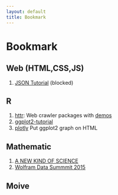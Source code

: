 ```yaml
---
layout: default
title: Bookmark
---
```


Bookmark
========



Web (HTML,CSS,JS)
---
1. [JSON Tutorial](http://www.w3schools.com/json/) (blocked)



R
---
1. [httr](https://github.com/hadley/httr): Web crawler packages with [demos](https://github.com/hadley/httr/tree/master/demo)
2. [ggplot2-tutorial](https://github.com/jennybc/ggplot2-tutorial) 
3. [plotly](https://plot.ly/) Put ggplot2 graph on HTML


Mathematic
---
1. [A NEW KIND OF SCIENCE](http://www.wolframscience.com/nksonline/toc.html)
2. [Wolfram Data Summmit 2015](http://www.wolframdatasummit.org/2015/) 


Moive
---
